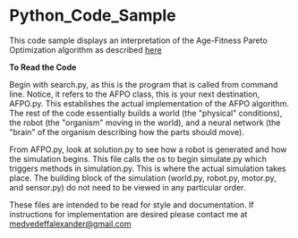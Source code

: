 # Python_Code_Sample


This code sample displays an interpretation of the Age-Fitness Pareto Optimization algorithm as described [here](https://citeseerx.ist.psu.edu/viewdoc/download?doi=10.1.1.375.6168&rep=rep1&type=pdf)

**To Read the Code**

Begin with search.py, as this is the program that is called from command line. Notice, it refers to the AFPO class, this is your next destination, AFPO.py. This establishes the actual implementation of the AFPO algorithm. The rest of the code essentially builds a world (the "physical" conditions), the robot (the "organism" moving in the world), and a neural network (the "brain" of the organism describing how the parts should move).

From AFPO.py, look at solution.py to see how a robot is generated and how the simulation begins. This file calls the os to begin simulate.py which triggers methods in simulation.py. This is where the actual simulation takes place. The building block of the simulation (world.py, robot.py, motor.py, and sensor.py) do not need to be viewed in any particular order.

These files are intended to be read for style and documentation. If instructions for implementation are desired please contact me at medvedeffalexander@gmail.com
